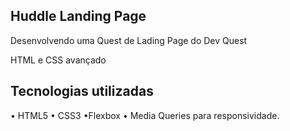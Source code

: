## Huddle Landing Page 

Desenvolvendo uma Quest de Lading Page do Dev Quest

HTML e CSS avançado

## Tecnologias utilizadas
• HTML5 
• CSS3 
•Flexbox 
• Media Queries para responsividade.
